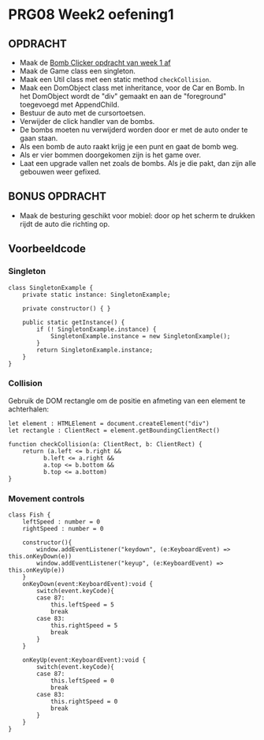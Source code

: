 # PRG08 Week2 oefening1

## OPDRACHT

- Maak de [Bomb Clicker opdracht van week 1 af](https://github.com/HR-CMGT/PRG08-Week1-oefening1)
- Maak de Game class een singleton.
- Maak een Util class met een static method `checkCollision`. 
- Maak een DomObject class met inheritance, voor de Car en Bomb. In het DomObject wordt de "div" gemaakt en aan de "foreground" toegevoegd met AppendChild.
- Bestuur de auto met de cursortoetsen. 
- Verwijder de click handler van de bombs.
- De bombs moeten nu verwijderd worden door er met de auto onder te gaan staan. 
- Als een bomb de auto raakt krijg je een punt en gaat de bomb weg.
- Als er vier bommen doorgekomen zijn is het game over.
- Laat een upgrade vallen net zoals de bombs. Als je die pakt, dan zijn alle gebouwen weer gefixed.

## BONUS OPDRACHT

- Maak de besturing geschikt voor mobiel: door op het scherm te drukken rijdt de auto die richting op.

## Voorbeeldcode

### Singleton

```
class SingletonExample {
    private static instance: SingletonExample;

    private constructor() { }

    public static getInstance() {
        if (! SingletonExample.instance) {
            SingletonExample.instance = new SingletonExample();
        }
        return SingletonExample.instance;
    }
}
```

### Collision 

Gebruik de DOM rectangle om de positie en afmeting van een element te achterhalen:

```
let element : HTMLElement = document.createElement("div")
let rectangle : ClientRect = element.getBoundingClientRect()

function checkCollision(a: ClientRect, b: ClientRect) {
    return (a.left <= b.right &&
          b.left <= a.right &&
          a.top <= b.bottom &&
          b.top <= a.bottom)
}
```

### Movement controls

```
class Fish {
    leftSpeed : number = 0
    rightSpeed : number = 0

    constructor(){
        window.addEventListener("keydown", (e:KeyboardEvent) => this.onKeyDown(e))
        window.addEventListener("keyup", (e:KeyboardEvent) => this.onKeyUp(e))
    }
    onKeyDown(event:KeyboardEvent):void {
        switch(event.keyCode){
        case 87:
            this.leftSpeed = 5
            break
        case 83:
            this.rightSpeed = 5
            break
        }
    }
    
    onKeyUp(event:KeyboardEvent):void {
        switch(event.keyCode){
        case 87:
            this.leftSpeed = 0
            break
        case 83:
            this.rightSpeed = 0
            break
        }
    }
}
```


